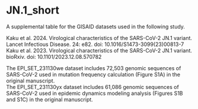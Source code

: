 # JN.1_short

A supplemental table for the GISAID datasets used in the following study.

Kaku et al. 2024. Virological characteristics of the SARS-CoV-2 JN.1 variant. Lancet Infectious Disease. 24: e82. doi: 10.1016/S1473-3099(23)00813-7\
Kaku et al. 2023. Virological characteristics of the SARS-CoV-2 JN.1 variant. bioRxiv. doi: 10.1101/2023.12.08.570782

The EPI_SET_231130we dataset includes 72,503 genomic sequences of SARS-CoV-2 used in mutation frequency calculation (Figure S1A) in the original manuscript.\
The EPI_SET_231130yx dataset includes 61,086 genomic sequences of SARS-CoV-2 used in epidemic dynamics modeling analysis (Figures S1B and S1C) in the original manuscript.
